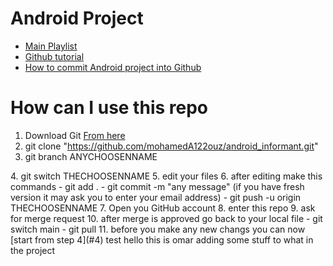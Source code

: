 # Android Project
- [Main Playlist](https://www.youtube.com/watch?v=K6luAJRDEXA&list=PLCl71jt8hcv0J81GpnEd0HccPTHCSK-S_&index=1&ab_channel=DieaaI.Nassr)
- [Github tutorial](https://www.youtube.com/watch?v=tRZGeaHPoaw&ab_channel=KevinStratvert)
- [How to commit Android project into Github](https://www.youtube.com/watch?v=XIHNxES2hbQ&ab_channel=CodingBot)
  
# How can I use this repo
1. Download Git [From here](https://git-scm.com/download/win)
2. git clone "https://github.com/mohamedA122ouz/android_informant.git"
3. git branch ANYCHOOSENNAME
<span id="#4">
4. git switch THECHOOSENNAME
5. edit your files
6. after editing make this commands
   - git add .
   - git commit -m "any message"
     (if you have fresh version it may ask you to enter your email address)
   - git push -u origin THECHOOSENNAME
7. Open you GitHub account
8. enter this repo
9. ask for merge request
10. after merge is approved go back to your local file
    - git switch main
    - git pull
11. before you make any new changs you can now [start from step 4](#4)  
test
hello this is omar adding some stuff to what in the project
